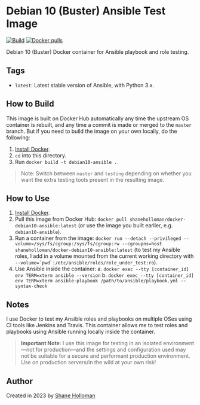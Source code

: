# Debian 10 (Buster) Ansible Test Image

[![Build](https://github.com/shaneholloman/docker-debian10-ansible/actions/workflows/build.yml/badge.svg)](https://github.com/shaneholloman/docker-debian10-ansible/actions/workflows/build.yml) [![Docker pulls](https://img.shields.io/docker/pulls/shaneholloman/docker-debian10-ansible)](https://hub.docker.com/r/shaneholloman/docker-debian10-ansible/)

Debian 10 (Buster) Docker container for Ansible playbook and role testing.

## Tags

  - `latest`: Latest stable version of Ansible, with Python 3.x.

## How to Build

This image is built on Docker Hub automatically any time the upstream OS container is rebuilt, and any time a commit is made or merged to the `master` branch. But if you need to build the image on your own locally, do the following:

  1. [Install Docker](https://docs.docker.com/engine/installation/).
  2. `cd` into this directory.
  3. Run `docker build -t debian10-ansible .`

> Note: Switch between `master` and `testing` depending on whether you want the extra testing tools present in the resulting image.

## How to Use

  1. [Install Docker](https://docs.docker.com/engine/installation/).
  2. Pull this image from Docker Hub: `docker pull shaneholloman/docker-debian10-ansible:latest` (or use the image you built earlier, e.g. `debian10-ansible`).
  3. Run a container from the image: `docker run --detach --privileged --volume=/sys/fs/cgroup:/sys/fs/cgroup:rw --cgroupns=host shaneholloman/docker-debian10-ansible:latest` (to test my Ansible roles, I add in a volume mounted from the current working directory with ``--volume=`pwd`:/etc/ansible/roles/role_under_test:ro``).
  4. Use Ansible inside the container:
    a. `docker exec --tty [container_id] env TERM=xterm ansible --version`
    b. `docker exec --tty [container_id] env TERM=xterm ansible-playbook /path/to/ansible/playbook.yml --syntax-check`

## Notes

I use Docker to test my Ansible roles and playbooks on multiple OSes using CI tools like Jenkins and Travis. This container allows me to test roles and playbooks using Ansible running locally inside the container.

> **Important Note**: I use this image for testing in an isolated environment—not for production—and the settings and configuration used may not be suitable for a secure and performant production environment. Use on production servers/in the wild at your own risk!

## Author

Created in 2023 by [Shane Holloman](https://www.shaneholloman.com/)
